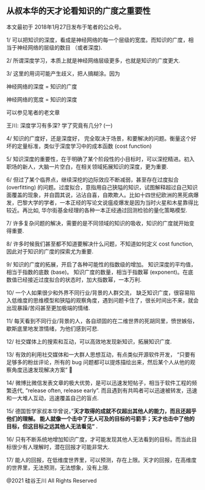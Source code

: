 ## 从叔本华的天才论看知识的广度之重要性

本文最初于 2018年1月27日发布于笔者的公众号。

1/ 可以把知识的深度，看成是神经网络的每一个层级的宽度。而知识的广度，相当于神经网络的层级的数目 （或者深度).

2/ 所谓深度学习，本质上就是神经网络层级更多，也就是知识的广度更大.

3/ 这里的用词可能产生歧义，把人搞糊涂。因为

神经网络的深度 = 知识的广度

神经网络的宽度 = 知识的深度

可以参见笔者的老文章

王川: 深度学习有多深? 学了究竟有几分? (一)

4/ 知识的广度好，还是深度好， 完全取决于场景，和要解决的问题。衡量这个好坏的定量标准，类似于深度学习中的成本函数 (cost
function)

5/ 知识深度的重要性，在于明确了某个阶段性的小目标时，可以深挖精进。初入职场的新人，大脑一片空白，在相关领域拓展知识的深度，更为重要.

6/ 但过了某个临界点，继续深挖的边际效应不断减弱，甚至存在过度拟合 (overfitting)
的问题。过度拟合，意指用自己狭隘的知识，试图解释超过自己知识面覆盖的现象，并自圆其说，沾沾自喜，自欺欺人。比如十四世纪欧洲的黑死病爆发，巴黎大学的学者，一本正经的写论文说瘟疫爆发是因为当时火星和木星靠得比较近。再比如,
华尔街基金经理的各种一本正经通过回测检验的量化策略模型.

7/ 许多复杂问题的解决，需要的是不同领域的知识的吸收，知识的广度就开始变得重要.

8/ 许多时候我们甚至都不知道要解决什么问题，不知道如何定义 cost function, 因此对于知识的广度的探索尤为重要.

9/ 知识的广度的拓展，开启了各种可能性的指数级的增加。 知识深度的平均值，相当于指数的底数 (base)。
知识广度的数量，相当于指数幂 (exponent)。在底数值已经接近过度拟合的状态时，加大指数幂，一本万利.

10/ 一个人如果很少和外界不同行业/背景的人群交流， 缺乏知识广度，很容易陷入低维度的思维模型和狭隘的观察角度，遇到问题卡住了，很长时间出不来，就会出现暴躁/苦闷甚至更加极端的情绪.

11/ 每天看到不同行业/背景的人，各自顽固的在二维世界的死胡同里，愤世嫉俗，歇斯底里地发泄情绪，为他们感到可悲.

12/ 社交媒体上的搜索和互动，可以高效地发现新知识，拓展知识广度.

13/ 有效的利用社交媒体和一大群人思想互动，有点类似开源软件开发， &#8220;只要有足够多的粉丝评论，所有的 bug
问题都可以提炼描绘出来，然后某个人从他的观察角度迅速发现解决方案&#8221; 🙂

14/ 微博比微信发表文章的极大优势，是可以迅速发短帖子，相当于软件工程的频繁迭代, &#8220;release often, release
early&#8221;. 而且遇到有共鸣者可以迅速被转发，迅速和一大堆人互动，迅速覆盖自己的盲点.

15/ 德国哲学家叔本华曾说，&#8221;<strong>天才取得的成就不仅超出其他人的能力，而且还超乎他们的理解。
能人就像一个击中了无人可及的目标的弓箭手；天才也击中了他的目标，但这目标之远其他人无法看见&#8221; .</strong>

16/ 只有不断系统地增加知识广度，才可能发现其他人无法看到的目标。而当此目标很少有人理解时，潜在回报才可能非常大.

17/ 能人的回报，在低维度世界里，可以预测，存在上限。天才的回报，在高维度的世界里，无法预测，无法想象，没有上限.

@2021 硅谷王川 All Rights Reserved

